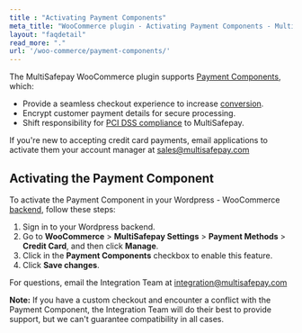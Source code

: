 ```yaml
---
title : "Activating Payment Components"
meta_title: "WooCommerce plugin - Activating Payment Components - MultiSafepay Docs"
layout: "faqdetail"
read_more: "."
url: '/woo-commerce/payment-components/'
---
```


The MultiSafepay WooCommerce plugin supports [Payment Components](/payment-components/), which:

- Provide a seamless checkout experience to increase [conversion](/glossaries/multisafepay-glossary/#conversion-rate).
- Encrypt customer payment details for secure processing.
- Shift responsibility for [PCI DSS compliance](/glossaries/multisafepay-glossary/#payment-card-industry-data-security-standard-pci-dss) to MultiSafepay.

If you're new to accepting credit card payments, email applications to activate them your account manager at <sales@multisafepay.com>

## Activating the Payment Component

To activate the Payment Component in your Wordpress - WooCommerce [backend](/glossaries/multisafepay-glossary/#backend), follow these steps:

1. Sign in to your Wordpress backend.
2. Go to **WooCommerce** > **MultiSafepay Settings** > **Payment Methods** > **Credit Card**, and then click **Manage**.
3. Click in the **Payment Components** checkbox to enable this feature.
4. Click **Save changes**.

For questions, email the Integration Team at <integration@multisafepay.com>

**Note:** If you have a custom checkout and encounter a conflict with the Payment Component, the Integration Team will do their best to provide support, but we can't guarantee compatibility in all cases.